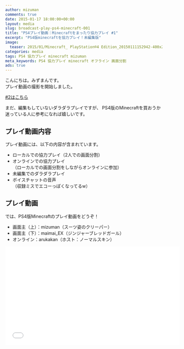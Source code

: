 ```yaml
---
author: mizuman
comments: true
date: 2015-01-17 18:00:00+00:00
layout: media
slug: broadcast-play-ps4-minecraft-001
title: "PS4プレイ動画｜Minecraftをまったり協力プレイ #1"
excerpt: "PS4版minecraftを協力プレイ！未編集版"
image:
  teaser: 2015/01/Minecraft_ PlayStation®4 Edition_20150111152942-400x250.png  #400x250.png
categories: media
tags: PS4 協力プレイ minecraft mizuman
meta_keywords: PS4 協力プレイ minecraft オフライン 画面分割
ads: true
---
```


こんにちは。みずまんです。  
プレイ動画の撮影を開始しました。

[#2はこちら](/2015/01/17/broadcast-play-ps4-minecraft-001/)

まだ、編集もしていないダラダラプレイですが、
PS4版のMinecraftを買おうか迷っている人に参考になれば嬉しいです。

## プレイ動画内容

プレイ動画には、以下の内容が含まれています。  

* ローカルでの協力プレイ（2人での画面分割）
* オンラインでの協力プレイ  
  （ローカルでの画面分割をしながらオンラインに参加）
* 未編集でのダラダラプレイ
* ボイスチャットの音声  
  （収録ミスでエコーっぽくなってるw）

## プレイ動画

では、PS4版Minecraftのプレイ動画をどうぞ！

* 画面主（上）：mizuman（スーツ姿のクリーパー）
* 画面主（下）：maimai_EX（ジンジャーブレッドガール）
* オンライン：arukakan（ホスト：ノーマルスキン）

<iframe width="560" height="315" src="//www.youtube.com/embed/GBMddTbprdw" frameborder="0" allowfullscreen></iframe>
